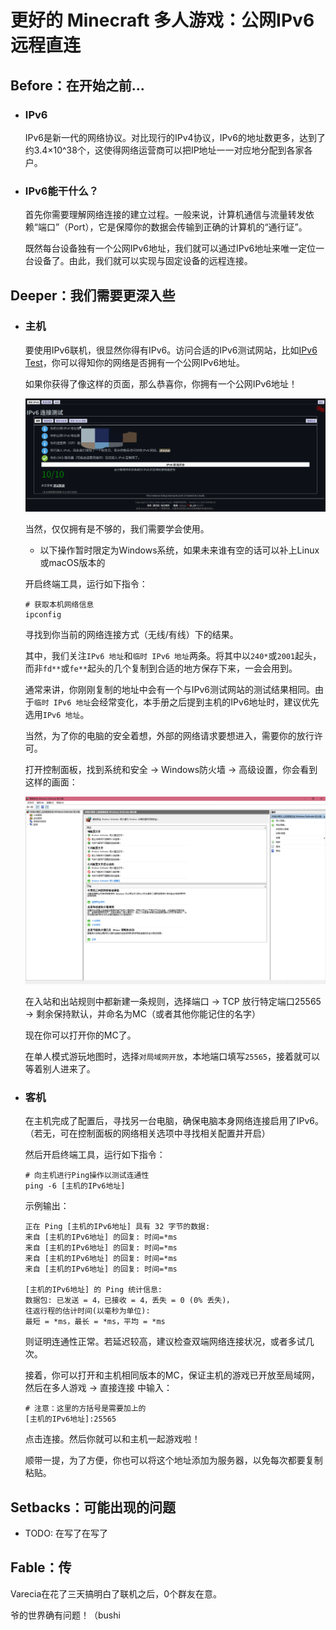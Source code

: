# 更好的 Minecraft 多人游戏：公网IPv6远程直连

## Before：在开始之前...

* ### IPv6

  IPv6是新一代的网络协议。对比现行的IPv4协议，IPv6的地址数更多，达到了约3.4×10^38个，这使得网络运营商可以把IP地址一一对应地分配到各家各户。

* ### IPv6能干什么？

  首先你需要理解网络连接的建立过程。一般来说，计算机通信与流量转发依赖“端口”（Port），它是保障你的数据会传输到正确的计算机的“通行证”。

  既然每台设备独有一个公网IPv6地址，我们就可以通过IPv6地址来唯一定位一台设备了。由此，我们就可以实现与固定设备的远程连接。

## Deeper：我们需要更深入些

* ### 主机

  要使用IPv6联机，很显然你得有IPv6。访问合适的IPv6测试网站，比如[IPv6 Test](https://test-ipv6.com)，你可以得知你的网络是否拥有一个公网IPv6地址。

  如果你获得了像这样的页面，那么恭喜你，你拥有一个公网IPv6地址！

  ![拥有公网IPv6地址的网页示例](./images/IPv6CheckPassWebsite.png)

  当然，仅仅拥有是不够的，我们需要学会使用。

  * 以下操作暂时限定为Windows系统，如果未来谁有空的话可以补上Linux或macOS版本的

  开启终端工具，运行如下指令：

  ```shell
  # 获取本机网络信息
  ipconfig
  ```
  
  寻找到你当前的网络连接方式（无线/有线）下的结果。

  其中，我们关注`IPv6 地址`和`临时 IPv6 地址`两条。将其中以`240*`或`2001`起头，而非`fd**`或`fe**`起头的几个复制到合适的地方保存下来，一会会用到。

  通常来讲，你刚刚复制的地址中会有一个与IPv6测试网站的测试结果相同。由于`临时 IPv6 地址`会经常变化，本手册之后提到主机的IPv6地址时，建议优先选用`IPv6 地址`。

  当然，为了你的电脑的安全着想，外部的网络请求要想进入，需要你的放行许可。

  打开控制面板，找到系统和安全 -> Windows防火墙 -> 高级设置，你会看到这样的画面：

  ![Windows防火墙高级设置界面](./images/SessionGuardConfigPanel.png)

  在入站和出站规则中都新建一条规则，选择端口 -> TCP 放行特定端口25565 -> 剩余保持默认，并命名为MC（或者其他你能记住的名字）

  现在你可以打开你的MC了。

  在单人模式游玩地图时，选择`对局域网开放`，本地端口填写`25565`，接着就可以等着别人进来了。

* ### 客机

  在主机完成了配置后，寻找另一台电脑，确保电脑本身网络连接启用了IPv6。（若无，可在控制面板的网络相关选项中寻找相关配置并开启）

  然后开启终端工具，运行如下指令：

  ```shell
  # 向主机进行Ping操作以测试连通性
  ping -6 [主机的IPv6地址]
  ```
  示例输出：
  ```text
  正在 Ping [主机的IPv6地址] 具有 32 字节的数据:
  来自 [主机的IPv6地址] 的回复: 时间=*ms
  来自 [主机的IPv6地址] 的回复: 时间=*ms
  来自 [主机的IPv6地址] 的回复: 时间=*ms
  来自 [主机的IPv6地址] 的回复: 时间=*ms

  [主机的IPv6地址] 的 Ping 统计信息:
  数据包: 已发送 = 4，已接收 = 4，丢失 = 0 (0% 丢失)，
  往返行程的估计时间(以毫秒为单位):
  最短 = *ms，最长 = *ms，平均 = *ms
  ```
  则证明连通性正常。若延迟较高，建议检查双端网络连接状况，或者多试几次。

  接着，你可以打开和主机相同版本的MC，保证主机的游戏已开放至局域网，然后在多人游戏 -> 直接连接 中输入：

  ```text
  # 注意：这里的方括号是需要加上的
  [主机的IPv6地址]:25565
  ```
  
  点击连接。然后你就可以和主机一起游戏啦！

  顺带一提，为了方便，你也可以将这个地址添加为服务器，以免每次都要复制粘贴。

## Setbacks：可能出现的问题
* TODO: 在写了在写了

## Fable：传
  Varecia在花了三天搞明白了联机之后，0个群友在意。
  
  爷的世界确有问题！（bushi
